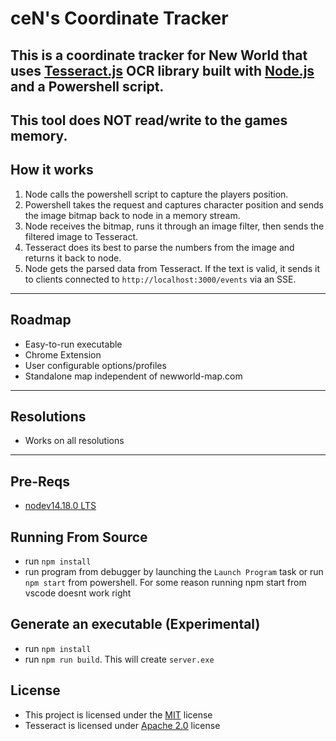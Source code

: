 # ceN's Coordinate Tracker

## This is a coordinate tracker for New World that uses [Tesseract.js](https://tesseract.projectnaptha.com/) OCR library built with [Node.js](https://nodejs.org) and a Powershell script.

## **This tool does NOT read/write to the games memory.**

## How it works

1. Node calls the powershell script to capture the players position.
2. Powershell takes the request and captures character position and sends the image bitmap back to node in a memory stream.
3. Node receives the bitmap, runs it through an image filter, then sends the filtered image to Tesseract.
4. Tesseract does its best to parse the numbers from the image and returns it back to node.
5. Node gets the parsed data from Tesseract. If the text is valid, it sends it to clients connected to `http://localhost:3000/events` via an SSE.

---
## Roadmap
- Easy-to-run executable
- Chrome Extension
- User configurable options/profiles
- Standalone map independent of newworld-map.com
---

## Resolutions

- Works on all resolutions

---

## Pre-Reqs

-   [nodev14.18.0 LTS](https://nodejs.org/dist/v14.18.0/node-v14.18.0-x64.msi)

## Running From Source

-   run `npm install`
-   run program from debugger by launching the `Launch Program` task or run `npm start` from powershell. For some reason running npm start from vscode doesnt work right

## Generate an executable (Experimental)

-   run `npm install`
-   run `npm run build`. This will create `server.exe`

## License

-   This project is licensed under the [MIT](./LICENSE.txt) license
-   Tesseract is licensed under [Apache 2.0](https://www.apache.org/licenses/LICENSE-2.0) license
